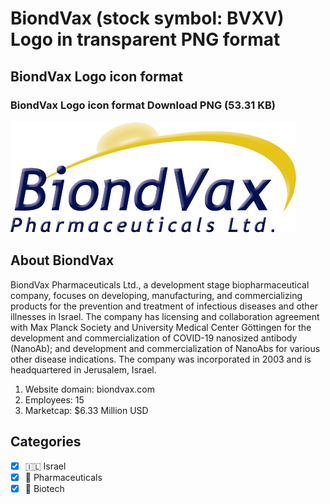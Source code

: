 # BiondVax (stock symbol: BVXV) Logo in transparent PNG format

## BiondVax Logo icon format

### BiondVax Logo icon format Download PNG (53.31 KB)

![BiondVax Logo icon format Download PNG (53.31 KB)](/img/orig/BVXV-4165b740.png)

## About BiondVax

BiondVax Pharmaceuticals Ltd., a development stage biopharmaceutical company, focuses on developing, manufacturing, and commercializing products for the prevention and treatment of infectious diseases and other illnesses in Israel. The company has licensing and collaboration agreement with Max Planck Society and University Medical Center Göttingen for the development and commercialization of COVID-19 nanosized antibody (NanoAb); and development and commercialization of NanoAbs for various other disease indications. The company was incorporated in 2003 and is headquartered in Jerusalem, Israel.

1. Website domain: biondvax.com
2. Employees: 15
3. Marketcap: $6.33 Million USD


## Categories
- [x] 🇮🇱 Israel
- [x] 💊 Pharmaceuticals
- [x] 🧬 Biotech
